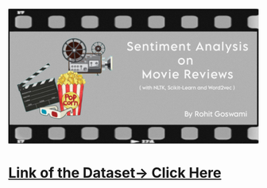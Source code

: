 ![Alt-text](cover.jpg)

# [Link of the Dataset-> Click Here](https://www.kaggle.com/datasets/columbine/imdb-dataset-sentiment-analysis-in-csv-format?select=Train.csv)
